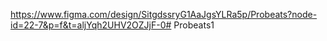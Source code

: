 https://www.figma.com/design/SitgdssryG1AaJgsYLRa5p/Probeats?node-id=22-7&p=f&t=aljYqh2UHV2OZJjF-0# Probeats1
